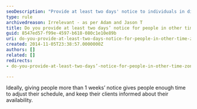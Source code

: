 ```yaml
---
seoDescription: "Provide at least two days' notice to individuals in different time zones for smoother scheduling and client communication."
type: rule
archivedreason: Irrelevant - as per Adam and Jason T
title: Do you provide at least two days’ notice for people in other time zones?
guid: 8547ed57-f99e-4597-b618-080c1e10e89b
uri: do-you-provide-at-least-two-days-notice-for-people-in-other-time-zones
created: 2014-11-05T23:38:57.0000000Z
authors: []
related: []
redirects:
- do-you-provide-at-least-two-days’-notice-for-people-in-other-time-zones

---
```


Ideally, giving people more than 1 weeks’ notice gives people enough time to adjust their schedule, and keep their clients informed about their availability.

<!--endintro-->
